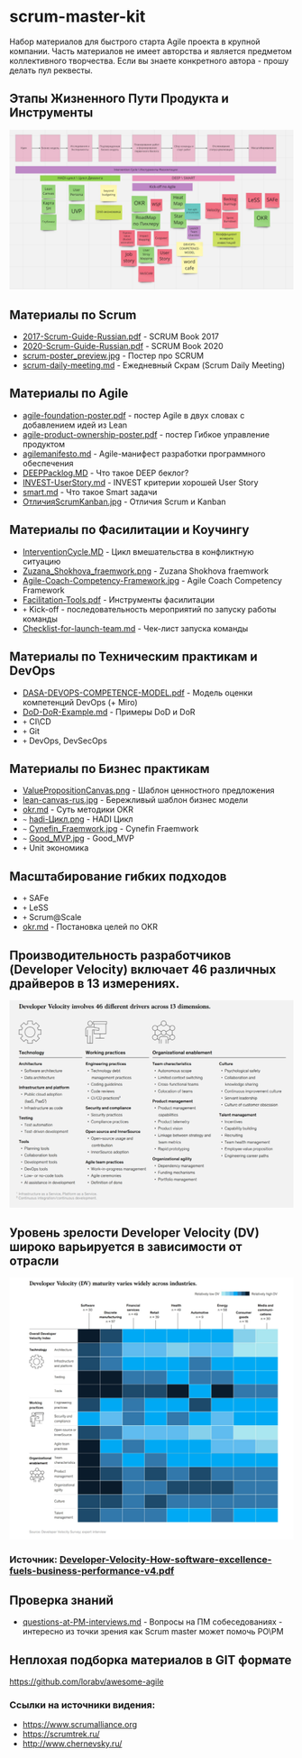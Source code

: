 # scrum-master-kit
Набор материалов для быстрого старта Agile проекта в крупной компании. 
Часть материалов не имеет авторства и является предметом коллективного творчества.
Если вы знаете конкретного автора - прошу делать пул реквесты.


## Этапы Жизненного Пути Продукта и Инструменты
![ProductLifeCycleAddTools](ProductLifeCycleAddTools.jpg)


## Материалы по Scrum 
 * [2017-Scrum-Guide-Russian.pdf](2017-Scrum-Guide-Russian.pdf) - SCRUM Book 2017
 * [2020-Scrum-Guide-Russian.pdf](2020-Scrum-Guide-Russian.pdf) - SCRUM Book 2020
 * [scrum-poster_preview.jpg](scrum-poster_preview.jpg)  - Поcтер про SCRUM
 * [scrum-daily-meeting.md](scrum-daily-meeting.md) - Ежедневный Скрам (Scrum Daily Meeting)
 

## Материалы по Agile
* [agile-foundation-poster.pdf](agile-foundation-poster.pdf) - постер Agile в двух словах с добавлением идей из Lean 
* [agile-product-ownership-poster.pdf](agile-product-ownership-poster.pdf) - постер Гибкое управление продуктом
* [agilemanifesto.md](agilemanifesto.md) - Agile-манифест разработки программного обеспечения
* [DEEPPacklog.MD](DEEPPacklog.MD) - Что такое DEEP беклог?
* [INVEST-UserStory.md](INVEST-UserStory.md) - INVEST критерии хорошей User Story
* [smart.md](smart.md) - Что такое Smart задачи
* [ОтличияScrumKanban.jpg](ОличияScrumKanban.jpg) - Отличия Scrum и Kanban


## Материалы по Фасилитации и Коучингу 
 * [InterventionCycle.MD](InterventionCycle.MD) - Цикл вмешательства в конфликтную ситуацию
 * [Zuzana_Shokhova_fraemwork.png](Zuzana_Shokhova_fraemwork.png) - Zuzana Shokhova fraemwork 
 * [Agile-Coach-Competency-Framework.jpg](Agile-Coach-Competency-Framework.jpg) - Agile Coach Competency Framework
 * [Facilitation-Tools.pdf](Facilitation-Tools.pdf) - Инструменты  фасилитации
 * `+` Kick-off - последовательность мероприятий по запуску работы команды
 * [Checklist-for-launch-team.md](Checklist-for-launch-team.md) - Чек-лист запуска команды


## Материалы по Техническим практикам и DevOps
 * [DASA-DEVOPS-COMPETENCE-MODEL.pdf](DASA-DEVOPS-COMPETENCE-MODEL.pdf) - Модель оценки компетенций DevOps (+ Miro)
 * [DoD-DoR-Example.md](DoD-DoR-Example.md) - Примеры DoD и DoR
 * `+` CI\CD
 * `+` Git 
 * `+` DevOps, DevSecOps


## Материалы по Бизнес практикам 
 * [ValuePropositionCanvas.png](ValuePropositionCanvas.png) - Шаблон ценностного предложения
 * [lean-canvas-rus.jpg](lean-canvas-rus.jpg) - Бережливый шаблон бизнес модели
 * [okr.md](okr.md) - Суть методики OKR
 * `~` [hadi-Цикл.png](hadi-Цикл.png) - HADI Цикл
 * `~` [Cynefin_Fraemwork.jpg](Cynefin_Fraemwork.jpg) - Cynefin Fraemwork
 * `~` [Good_MVP.jpg](Good_MVP.jpg) - Good_MVP
 * `+` Unit экономика


## Масштабирование гибких подходов
 * `+` SAFe
 * `+` LeSS 
 * `+` Scrum@Scale
 * [okr.md](okr.md) - Постановка целей по OKR




## Производительность разработчиков (Developer Velocity) включает 46 различных драйверов в 13 измерениях.
![Developer-Velocity-46-drivers.jpg](Developer-Velocity-46-drivers.jpg)


## Уровень зрелости Developer Velocity (DV) широко варьируется в зависимости от отрасли
![Developer-Velocity-maturity-varies-widely-across-industries.jpg](Developer-Velocity-maturity-varies-widely-across-industries.jpg)



### Источник: [Developer-Velocity-How-software-excellence-fuels-business-performance-v4.pdf](Developer-Velocity-How-software-excellence-fuels-business-performance-v4.pdf)



## Проверка знаний 
 * [questions-at-PM-interviews.md](questions-at-PM-interviews.md) - Вопросы на ПМ собеседованиях - интересно из точки зрения как Scrum master может помочь PO\PM

## Неплохая подборка материалов в GIT формате
https://github.com/lorabv/awesome-agile



### Ссылки на источники видения:
 * https://www.scrumalliance.org
 * https://scrumtrek.ru/
 * http://www.chernevsky.ru/
